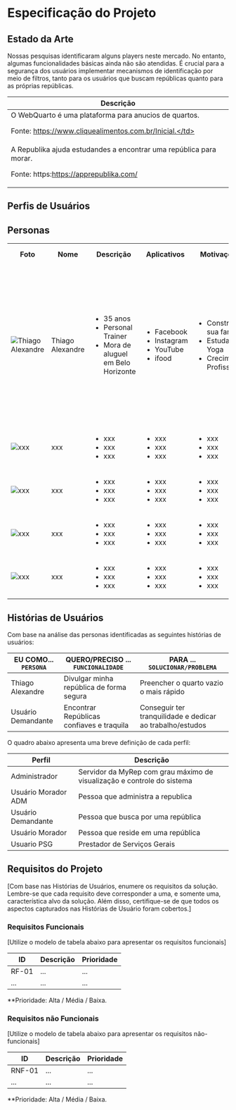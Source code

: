 # Especificação do Projeto

## Estado da Arte
Nossas pesquisas identificaram alguns players neste mercado. No entanto, algumas funcionalidades básicas ainda não são atendidas. É crucial para a segurança dos usuários implementar mecanismos de identificação por meio de filtros, tanto para os usuários que buscam repúblicas quanto para as próprias repúblicas.

<table>
 <thead>
  <tr>
   <th>Descrição</th>
  </tr>
 </thead>

 <tbody>
  <tr>
    <td >O WebQuarto é uma plataforma para anucios de quartos.

Fonte: https://www.cliquealimentos.com.br/Inicial.</td>
  </tr>

  <tr>
    <td > A Republika ajuda estudandes a encontrar uma república para morar.  

Fonte: https:https://apprepublika.com/</td>
  </tr>

</table>

## Perfis de Usuários


## Personas

<table>
  <tr>
    <th>Foto</th>
    <th>Nome</th>
    <th>Descrição</th>
    <th>Aplicativos</th>
    <th>Motivações</th>
    <th>Frustrações</th>
    <th>Hobbies, História</th>
  </tr
        <tr>
    <td><img title="Thiago Alexandre" src="https://i.imgur.com/00RuxnP.png"/></td>
    <td>Thiago Alexandre</td>
    <td>
      <ul>
        <li>35 anos</li>
        <li>Personal Trainer</li>
        <li>Mora de aluguel em Belo Horizonte </li>
      </ul>
    </td>
    <td>
      <ul>
        <li>Facebook</li>
        <li>Instagram</li>
        <li>YouTube</li>
        <li>ifood</li>
         </ul>
    </td>
    <td>
      <ul>
        <li>Construir sua família</li>
        <li>Estudar Yoga</li>
        <li>Crecimento Profissional</li>
      </ul>
    </td>
    <td>
      <li>Não se tornou Goleiro Profissional</li>
      <li>Não tem casa própria ainda</li>
    </td>
    <td>
      <li>Fazer Yoga</li>
      <li>Treinar ao ar livre</li>
       <li>Saiu da casa dos pais para criar sua carreira na capital, alugou um apartamento e criou sua república para baratear os custos com moradia</li>
          </td>
  </tr>
  <tr>
    <td><img title=" xxx " src=" xxx "/></td> <!--nome / foto colocar endereço url -->
    <td> xxx </td> <!-- nome -->
    <td>
      <ul>
        <li> xxx </li> <!-- idade -->
        <li> xxx </li> <!-- profição -->
        <li> xxx </li> <!-- moradia -->
      </ul>
    </td>
    <td>
      <ul>
        <li> xxx </li> <!-- aplicativos utilizados -->
        <li> xxx </li> <!-- aplicativos utilizados -->
        <li> xxx </li> <!-- aplicativos utilizados -->
      </ul>
    </td>
    <td>
      <ul>
        <li> xxx </li> <!-- Motivações -->
        <li> xxx </li> <!-- Motivações -->
        <li> xxx </li> <!-- Motivações -->
      </ul>
    </td>
    <td>
      <li> xxx </li> <!-- Frustações -->
      <li> xxx </li> <!-- Frustações -->
     </td>
    <td>
      <li> xxx </li> <!-- Hobbies, História -->
      <li> xxx </li> <!-- Hobbies, História -->
      <li> xxx </li> <!-- Hobbies, História -->
    </td>
  </tr>
    <tr>
    <tr>
    <td><img title=" xxx " src=" xxx "/></td> <!--nome / foto colocar endereço url -->
    <td> xxx </td> <!-- nome -->
    <td>
      <ul>
        <li> xxx </li> <!-- idade -->
        <li> xxx </li> <!-- profição -->
        <li> xxx </li> <!-- moradia -->
      </ul>
    </td>
    <td>
      <ul>
        <li> xxx </li> <!-- aplicativos utilizados -->
        <li> xxx </li> <!-- aplicativos utilizados -->
        <li> xxx </li> <!-- aplicativos utilizados -->
      </ul>
    </td>
    <td>
      <ul>
        <li> xxx </li> <!-- Motivações -->
        <li> xxx </li> <!-- Motivações -->
        <li> xxx </li> <!-- Motivações -->
      </ul>
    </td>
    <td>
      <li> xxx </li> <!-- Frustações -->
      <li> xxx </li> <!-- Frustações -->
     </td>
    <td>
      <li> xxx </li> <!-- Hobbies, História -->
      <li> xxx </li> <!-- Hobbies, História -->
      <li> xxx </li> <!-- Hobbies, História -->
    </td>
  </tr>
    <tr>
    <td><img title=" xxx " src=" xxx "/></td> <!--nome / foto colocar endereço url -->
    <td> xxx </td> <!-- nome -->
    <td>
      <ul>
        <li> xxx </li> <!-- idade -->
        <li> xxx </li> <!-- profição -->
        <li> xxx </li> <!-- moradia -->
      </ul>
    </td>
    <td>
      <ul>
        <li> xxx </li> <!-- aplicativos utilizados -->
        <li> xxx </li> <!-- aplicativos utilizados -->
        <li> xxx </li> <!-- aplicativos utilizados -->
      </ul>
    </td>
    <td>
      <ul>
        <li> xxx </li> <!-- Motivações -->
        <li> xxx </li> <!-- Motivações -->
        <li> xxx </li> <!-- Motivações -->
      </ul>
    </td>
    <td>
      <li> xxx </li> <!-- Frustações -->
      <li> xxx </li> <!-- Frustações -->
     </td>
    <td>
      <li> xxx </li> <!-- Hobbies, História -->
      <li> xxx </li> <!-- Hobbies, História -->
      <li> xxx </li> <!-- Hobbies, História -->
    </td>
  </tr>
    <tr>
    <tr>
    <td><img title=" xxx " src=" xxx "/></td> <!--nome / foto colocar endereço url -->
    <td> xxx </td> <!-- nome -->
    <td>
      <ul>
        <li> xxx </li> <!-- idade -->
        <li> xxx </li> <!-- profição -->
        <li> xxx </li> <!-- moradia -->
      </ul>
    </td>
    <td>
      <ul>
        <li> xxx </li> <!-- aplicativos utilizados -->
        <li> xxx </li> <!-- aplicativos utilizados -->
        <li> xxx </li> <!-- aplicativos utilizados -->
      </ul>
    </td>
    <td>
      <ul>
        <li> xxx </li> <!-- Motivações -->
        <li> xxx </li> <!-- Motivações -->
        <li> xxx </li> <!-- Motivações -->
      </ul>
    </td>
    <td>
      <li> xxx </li> <!-- Frustações -->
      <li> xxx </li> <!-- Frustações -->
     </td>
    <td>
      <li> xxx </li> <!-- Hobbies, História -->
      <li> xxx </li> <!-- Hobbies, História -->
      <li> xxx </li> <!-- Hobbies, História -->
    </td>
  </tr>
</table>


## Histórias de Usuários

Com base na análise das personas identificadas as seguintes histórias de usuários:

|EU COMO... `PERSONA`   | QUERO/PRECISO ... `FUNCIONALIDADE` |PARA ... `SOLUCIONAR/PROBLEMA`|
|--------------------|---------------------------|----------------------------------|
| Thiago Alexandre | Divulgar minha república de forma segura | Preencher o quarto vazio o mais rápido |
| Usuário Demandante | Encontrar Repúblicas confiaves e traquila | Conseguir ter tranquilidade e dedicar ao trabalho/estudos |

O quadro abaixo apresenta uma breve definição de cada perfil: 

|Perfil| Descrição
|--------------------|------------------------------------|
| Administrador|	Servidor da MyRep com grau máximo de visualização e controle do sistema|
| Usuário Morador ADM | Pessoa que administra a republica |
| Usuário Demandante | Pessoa que busca por uma república |
| Usuário Morador | Pessoa que reside em uma república |
| Usuario PSG | Prestador de Serviços Gerais |

## Requisitos do Projeto

[Com base nas Histórias de Usuários, enumere os requisitos da solução. Lembre-se que cada requisito deve corresponder a uma, e somente uma, característica alvo da solução. Além disso, certifique-se de que todos os aspectos capturados nas Histórias de Usuário foram cobertos.]

### Requisitos Funcionais

[Utilize o modelo de tabela abaixo para apresentar os requisitos funcionais]

|ID    | Descrição                | Prioridade |
|-------|---------------------------------|----|
| RF-01 |  ...                    | ...   | 
|  ...  |  ...                    | ...   |

**Prioridade: Alta / Média / Baixa. 

### Requisitos não Funcionais

[Utilize o modelo de tabela abaixo para apresentar os requisitos não-funcionais]

|ID      | Descrição               |Prioridade |
|--------|-------------------------|----|
| RNF-01 |  ...                    | ...   | 
| ...    |  ...                    | ...   | 

**Prioridade: Alta / Média / Baixa. 

